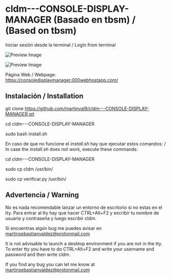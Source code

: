 # cldm---CONSOLE-DISPLAY-MANAGER (Basado en tbsm) / (Based on tbsm)
Iniciar sesión desde la terminal / Login from terminal

![Preview Image](https://github.com/martinval9/cldm---CONSOLE-DISPLAY-MANAGER/blob/main/img1.png)

![Preview Image](https://github.com/martinval9/cldm---CONSOLE-DISPLAY-MANAGER/blob/main/img2.png)

Página Web / Webpage: https://consoledisplaymanager.000webhostapp.com/

## Instalación / Installation
git clone https://github.com/martinval9/cldm---CONSOLE-DISPLAY-MANAGER.git

cd cldm---CONSOLE-DISPLAY-MANAGER

sudo bash install.sh

En caso de que no funcione el _install.sh_ hay que ejecutar estos comandos: / In case the _install.sh_ does not work, execute these commands:

cd cldm---CONSOLE-DISPLAY-MANAGER

sudo cp cldm /usr/bin/

sudo cp verificar.py /usr/bin/

## Advertencia / Warning

No es nada recomendable lanzar un entorno de escritorio si no estas en el tty.
Para entrar al tty hay que hacer CTRL+Alt+F2 y escribir tu nombre de usuario y contraseña y luego escribir cldm.

Si encuentras algún bug me puedes avisar en martinsebastianvaldez@protonmail.com

It is not advisable to launch a desktop environment if you are not in the tty.
To enter tty you have to do CTRL+Alt+F2 and write your username and password and then write cldm.

If you find any bug you can let me know at martinsebastianvaldez@protonmail.com
